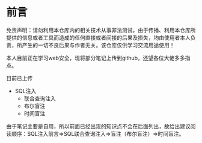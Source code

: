 # 前言

免责声明：请勿利用本仓库内的相关技术从事非法测试，由于传播、利用本仓库所提供的信息或者工具而造成的任何直接或者间接的后果及损失，均由使用者本人负责，所产生的一切不良后果与作者无关。该仓库仅供学习交流用途使用！

本人目前正在学习web安全，现将部分笔记上传到github，还望各位大佬多多指点。

目前已上传

* SQL注入
  * 联合查询注入
  * 布尔盲注
  * 时间盲注

由于笔记主要是自用，所以前面已经出现的知识点不会在后面列出，故给出建议阅读顺序：SQL注入前言=>SQL联合查询注入=>盲注（布尔盲注）=>时间盲注。

